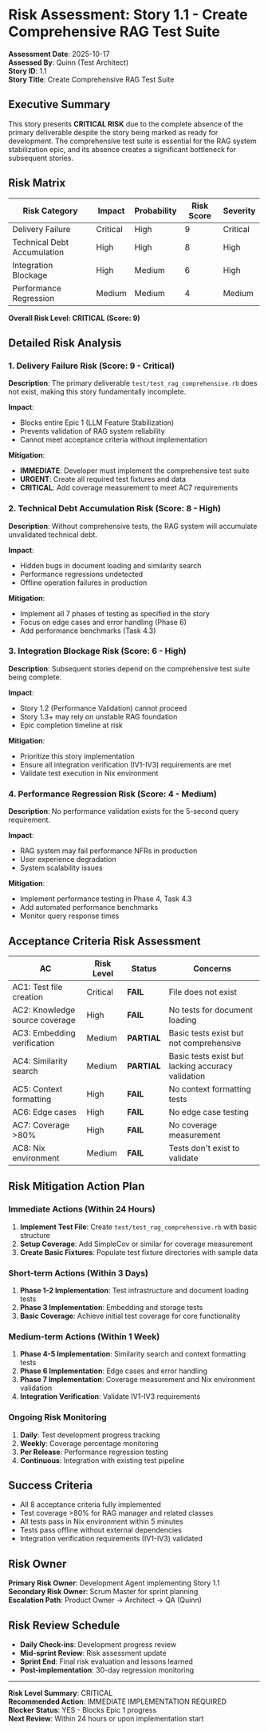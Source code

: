 # Risk Assessment: Story 1.1 - Create Comprehensive RAG Test Suite

**Assessment Date**: 2025-10-17  
**Assessed By**: Quinn (Test Architect)  
**Story ID**: 1.1  
**Story Title**: Create Comprehensive RAG Test Suite

## Executive Summary

This story presents **CRITICAL RISK** due to the complete absence of the primary deliverable despite the story being marked as ready for development. The comprehensive test suite is essential for the RAG system stabilization epic, and its absence creates a significant bottleneck for subsequent stories.

## Risk Matrix

| Risk Category | Impact | Probability | Risk Score | Severity |
|---------------|--------|-------------|------------|----------|
| Delivery Failure | Critical | High | 9 | Critical |
| Technical Debt Accumulation | High | High | 8 | High |
| Integration Blockage | High | Medium | 6 | High |
| Performance Regression | Medium | Medium | 4 | Medium |

**Overall Risk Level: CRITICAL (Score: 9)**

## Detailed Risk Analysis

### 1. Delivery Failure Risk (Score: 9 - Critical)

**Description**: The primary deliverable `test/test_rag_comprehensive.rb` does not exist, making this story fundamentally incomplete.

**Impact**:
- Blocks entire Epic 1 (LLM Feature Stabilization)
- Prevents validation of RAG system reliability
- Cannot meet acceptance criteria without implementation

**Mitigation**:
- **IMMEDIATE**: Developer must implement the comprehensive test suite
- **URGENT**: Create all required test fixtures and data
- **CRITICAL**: Add coverage measurement to meet AC7 requirements

### 2. Technical Debt Accumulation Risk (Score: 8 - High)

**Description**: Without comprehensive tests, the RAG system will accumulate unvalidated technical debt.

**Impact**:
- Hidden bugs in document loading and similarity search
- Performance regressions undetected
- Offline operation failures in production

**Mitigation**:
- Implement all 7 phases of testing as specified in the story
- Focus on edge cases and error handling (Phase 6)
- Add performance benchmarks (Task 4.3)

### 3. Integration Blockage Risk (Score: 6 - High)

**Description**: Subsequent stories depend on the comprehensive test suite being complete.

**Impact**:
- Story 1.2 (Performance Validation) cannot proceed
- Story 1.3+ may rely on unstable RAG foundation
- Epic completion timeline at risk

**Mitigation**:
- Prioritize this story implementation
- Ensure all integration verification (IV1-IV3) requirements are met
- Validate test execution in Nix environment

### 4. Performance Regression Risk (Score: 4 - Medium)

**Description**: No performance validation exists for the 5-second query requirement.

**Impact**:
- RAG system may fail performance NFRs in production
- User experience degradation
- System scalability issues

**Mitigation**:
- Implement performance testing in Phase 4, Task 4.3
- Add automated performance benchmarks
- Monitor query response times

## Acceptance Criteria Risk Assessment

| AC | Risk Level | Status | Concerns |
|----|------------|--------|----------|
| AC1: Test file creation | Critical | **FAIL** | File does not exist |
| AC2: Knowledge source coverage | High | **FAIL** | No tests for document loading |
| AC3: Embedding verification | Medium | **PARTIAL** | Basic tests exist but not comprehensive |
| AC4: Similarity search | Medium | **PARTIAL** | Basic tests exist but lacking accuracy validation |
| AC5: Context formatting | High | **FAIL** | No context formatting tests |
| AC6: Edge cases | High | **FAIL** | No edge case testing |
| AC7: Coverage >80% | High | **FAIL** | No coverage measurement |
| AC8: Nix environment | Medium | **FAIL** | Tests don't exist to validate |

## Risk Mitigation Action Plan

### Immediate Actions (Within 24 Hours)

1. **Implement Test File**: Create `test/test_rag_comprehensive.rb` with basic structure
2. **Setup Coverage**: Add SimpleCov or similar for coverage measurement
3. **Create Basic Fixtures**: Populate test fixture directories with sample data

### Short-term Actions (Within 3 Days)

1. **Phase 1-2 Implementation**: Test infrastructure and document loading tests
2. **Phase 3 Implementation**: Embedding and storage tests
3. **Basic Coverage**: Achieve initial test coverage for core functionality

### Medium-term Actions (Within 1 Week)

1. **Phase 4-5 Implementation**: Similarity search and context formatting tests
2. **Phase 6 Implementation**: Edge cases and error handling
3. **Phase 7 Implementation**: Coverage measurement and Nix environment validation
4. **Integration Verification**: Validate IV1-IV3 requirements

### Ongoing Risk Monitoring

1. **Daily**: Test development progress tracking
2. **Weekly**: Coverage percentage monitoring
3. **Per Release**: Performance regression testing
4. **Continuous**: Integration with existing test pipeline

## Success Criteria

- All 8 acceptance criteria fully implemented
- Test coverage >80% for RAG manager and related classes
- All tests pass in Nix environment within 5 minutes
- Tests pass offline without external dependencies
- Integration verification requirements (IV1-IV3) validated

## Risk Owner

**Primary Risk Owner**: Development Agent implementing Story 1.1  
**Secondary Risk Owner**: Scrum Master for sprint planning  
**Escalation Path**: Product Owner → Architect → QA (Quinn)

## Risk Review Schedule

- **Daily Check-ins**: Development progress review
- **Mid-sprint Review**: Risk assessment update
- **Sprint End**: Final risk evaluation and lessons learned
- **Post-implementation**: 30-day regression monitoring

---

**Risk Level Summary**: CRITICAL  
**Recommended Action**: IMMEDIATE IMPLEMENTATION REQUIRED  
**Blocker Status**: YES - Blocks Epic 1 progress  
**Next Review**: Within 24 hours or upon implementation start